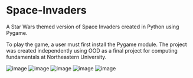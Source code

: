 # Space-Invaders
A Star Wars themed version of Space Invaders created in Python using Pygame.

To play the game, a user must first install the Pygame module. The project was
created independently using OOD as a final project for computing fundamentals 
at Northeastern University.

![image](https://github.com/mliam0608/Space-Invaders/assets/138416854/e9f2acb3-f550-4ee7-8a0f-ac992b2dc465)
![image](https://github.com/mliam0608/Space-Invaders/assets/138416854/967e42d5-049e-4b75-be01-b47427f1891c)
![image](https://github.com/mliam0608/Space-Invaders/assets/138416854/7e91a859-9c3b-42f1-8734-01693fc0157c)
![image](https://github.com/mliam0608/Space-Invaders/assets/138416854/9b9a942e-3517-4c59-b73f-0ef0b511bf70)
![image](https://github.com/mliam0608/Space-Invaders/assets/138416854/a2dadb0b-4990-4b51-a6ca-3170f0c8452e)
